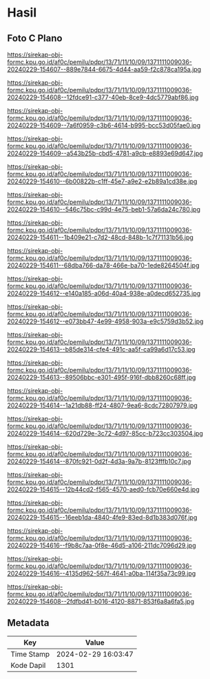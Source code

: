 # Hasil

## Foto C Plano

https://sirekap-obj-formc.kpu.go.id/af0c/pemilu/pdpr/13/71/11/10/09/1371111009036-20240229-154607--889e7844-6675-4d44-aa59-f2c878ca195a.jpg

https://sirekap-obj-formc.kpu.go.id/af0c/pemilu/pdpr/13/71/11/10/09/1371111009036-20240229-154608--12fdce91-c377-40eb-8ce9-4dc5779abf86.jpg

https://sirekap-obj-formc.kpu.go.id/af0c/pemilu/pdpr/13/71/11/10/09/1371111009036-20240229-154609--7a6f0959-c3b6-4614-b995-bcc53d05fae0.jpg

https://sirekap-obj-formc.kpu.go.id/af0c/pemilu/pdpr/13/71/11/10/09/1371111009036-20240229-154609--a543b25b-cbd5-4781-a9cb-e8893e69d647.jpg

https://sirekap-obj-formc.kpu.go.id/af0c/pemilu/pdpr/13/71/11/10/09/1371111009036-20240229-154610--6b00822b-c1ff-45e7-a9e2-e2b89a1cd38e.jpg

https://sirekap-obj-formc.kpu.go.id/af0c/pemilu/pdpr/13/71/11/10/09/1371111009036-20240229-154610--546c75bc-c99d-4e75-beb1-57a6da24c780.jpg

https://sirekap-obj-formc.kpu.go.id/af0c/pemilu/pdpr/13/71/11/10/09/1371111009036-20240229-154611--1b409e21-c7d2-48cd-848b-1c7f71131b56.jpg

https://sirekap-obj-formc.kpu.go.id/af0c/pemilu/pdpr/13/71/11/10/09/1371111009036-20240229-154611--68dba766-da78-466e-ba70-1ede8264504f.jpg

https://sirekap-obj-formc.kpu.go.id/af0c/pemilu/pdpr/13/71/11/10/09/1371111009036-20240229-154612--e140a185-a06d-40a4-938e-a0decd652735.jpg

https://sirekap-obj-formc.kpu.go.id/af0c/pemilu/pdpr/13/71/11/10/09/1371111009036-20240229-154612--e073bb47-4e99-4958-903a-e9c5759d3b52.jpg

https://sirekap-obj-formc.kpu.go.id/af0c/pemilu/pdpr/13/71/11/10/09/1371111009036-20240229-154613--b85de314-cfe4-491c-aa5f-ca99a6d17c53.jpg

https://sirekap-obj-formc.kpu.go.id/af0c/pemilu/pdpr/13/71/11/10/09/1371111009036-20240229-154613--89506bbc-e301-495f-916f-dbb8260c68ff.jpg

https://sirekap-obj-formc.kpu.go.id/af0c/pemilu/pdpr/13/71/11/10/09/1371111009036-20240229-154614--1a21db88-ff24-4807-9ea6-8cdc72807979.jpg

https://sirekap-obj-formc.kpu.go.id/af0c/pemilu/pdpr/13/71/11/10/09/1371111009036-20240229-154614--620d729e-3c72-4d97-85cc-b723cc303504.jpg

https://sirekap-obj-formc.kpu.go.id/af0c/pemilu/pdpr/13/71/11/10/09/1371111009036-20240229-154614--870fc921-0d2f-4d3a-9a7b-8123fffb10c7.jpg

https://sirekap-obj-formc.kpu.go.id/af0c/pemilu/pdpr/13/71/11/10/09/1371111009036-20240229-154615--12b44cd2-f565-4570-aed0-fcb70e660e4d.jpg

https://sirekap-obj-formc.kpu.go.id/af0c/pemilu/pdpr/13/71/11/10/09/1371111009036-20240229-154615--16eeb1da-4840-4fe9-83ed-8d1b383d076f.jpg

https://sirekap-obj-formc.kpu.go.id/af0c/pemilu/pdpr/13/71/11/10/09/1371111009036-20240229-154616--f9b8c7aa-0f8e-46d5-a106-211dc7096d29.jpg

https://sirekap-obj-formc.kpu.go.id/af0c/pemilu/pdpr/13/71/11/10/09/1371111009036-20240229-154616--4135d962-567f-4641-a0ba-114f35a73c99.jpg

https://sirekap-obj-formc.kpu.go.id/af0c/pemilu/pdpr/13/71/11/10/09/1371111009036-20240229-154608--2fdfbd41-b016-4120-8871-853f6a8a6fa5.jpg


## Metadata

| Key        | Value               |
| ---------- | ------------------- |
| Time Stamp | 2024-02-29 16:03:47 |
| Kode Dapil | 1301                |




